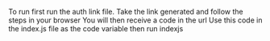 To run first run the auth link file.
Take the link generated and follow the steps in your browser
You will then receive a code in the url
Use this code in the index.js file as the code variable
then run indexjs
